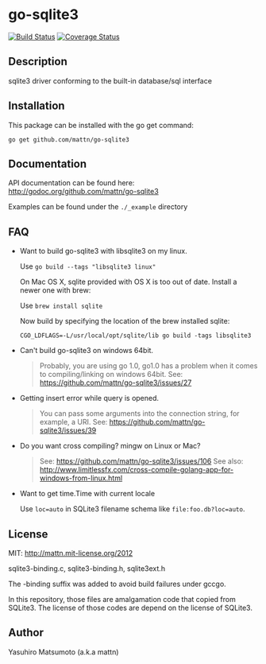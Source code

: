 go-sqlite3
==========

[![Build Status](https://travis-ci.org/mattn/go-sqlite3.png?branch=master)](https://travis-ci.org/mattn/go-sqlite3)
[![Coverage Status](https://coveralls.io/repos/mattn/go-sqlite3/badge.png?branch=master)](https://coveralls.io/r/mattn/go-sqlite3?branch=master)

Description
-----------

sqlite3 driver conforming to the built-in database/sql interface

Installation
------------

This package can be installed with the go get command:

    go get github.com/mattn/go-sqlite3
    
Documentation
-------------

API documentation can be found here: http://godoc.org/github.com/mattn/go-sqlite3

Examples can be found under the `./_example` directory

FAQ
---

* Want to build go-sqlite3 with libsqlite3 on my linux.

    Use `go build --tags "libsqlite3 linux"`
    
    On Mac OS X, sqlite provided with OS X is too out of date. Install a newer one with brew:
    
    Use `brew install sqlite`
    
    Now build by specifying the location of the brew installed sqlite:
    
    `CGO_LDFLAGS=-L/usr/local/opt/sqlite/lib go build -tags libsqlite3`

* Can't build go-sqlite3 on windows 64bit.

    > Probably, you are using go 1.0, go1.0 has a problem when it comes to compiling/linking on windows 64bit. 
    > See: https://github.com/mattn/go-sqlite3/issues/27

* Getting insert error while query is opened.

    > You can pass some arguments into the connection string, for example, a URI.
    > See: https://github.com/mattn/go-sqlite3/issues/39

* Do you want cross compiling? mingw on Linux or Mac?

    > See: https://github.com/mattn/go-sqlite3/issues/106
    > See also: http://www.limitlessfx.com/cross-compile-golang-app-for-windows-from-linux.html

* Want to get time.Time with current locale

    Use `loc=auto` in SQLite3 filename schema like `file:foo.db?loc=auto`.

License
-------

MIT: http://mattn.mit-license.org/2012

sqlite3-binding.c, sqlite3-binding.h, sqlite3ext.h

The -binding suffix was added to avoid build failures under gccgo.

In this repository, those files are amalgamation code that copied from SQLite3. The license of those codes are depend on the license of SQLite3.

Author
------

Yasuhiro Matsumoto (a.k.a mattn)
